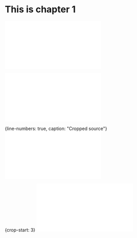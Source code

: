 # This is chapter 1

![](table.md)

![Hello, world!](source.php)

{line-numbers: true, caption: "Cropped source"}
![Cropped source](cropped.php)

{crop-start: 3}
![](rector/rector-output.diff)

